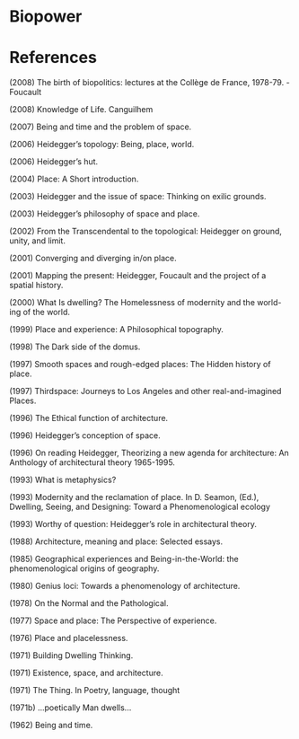 # Biopower

# References

(2008) The birth of biopolitics: lectures at the Collège de France, 1978-79. - Foucault

(2008) Knowledge of Life. Canguilhem 

(2007) Being and time and the problem of space. 

(2006) Heidegger’s topology: Being, place, world.

(2006) Heidegger’s hut.

(2004) Place: A Short introduction.

(2003) Heidegger and the issue of space: Thinking on exilic grounds.

(2003) Heidegger’s philosophy of space and place.

(2002) From the Transcendental to the topological: Heidegger on ground, unity, and limit. 

(2001) Converging and diverging in/on place.

(2001) Mapping the present: Heidegger, Foucault and the project of a spatial history.

(2000) What Is dwelling? The Homelessness of modernity and the world-ing of the world.

(1999) Place and experience: A Philosophical topography.

(1998) The Dark side of the domus.

(1997) Smooth spaces and rough-edged places: The Hidden history of place.

(1997) Thirdspace: Journeys to Los Angeles and other real-and-imagined Places.

(1996) The Ethical function of architecture.

(1996) Heidegger’s conception of space.

(1996) On reading Heidegger, Theorizing a new agenda for architecture: An Anthology of architectural theory 1965-1995.

(1993) What is metaphysics? 

(1993) Modernity and the reclamation of place. In D. Seamon, (Ed.), Dwelling, Seeing, and Designing: Toward a Phenomenological ecology

(1993) Worthy of question: Heidegger’s role in architectural theory.

(1988) Architecture, meaning and place: Selected essays.
 
(1985) Geographical experiences and Being-in-the-World: the phenomenological origins of 	geography.

(1980) Genius loci: Towards a phenomenology of architecture.

(1978) On the Normal and the Pathological.

(1977) Space and place: The Perspective of experience.

(1976) Place and placelessness.

(1971) Building Dwelling Thinking. 

(1971) Existence, space, and architecture.

(1971) The Thing. In Poetry, language, thought 

(1971b) ...poetically Man dwells...

(1962) Being and time.  
